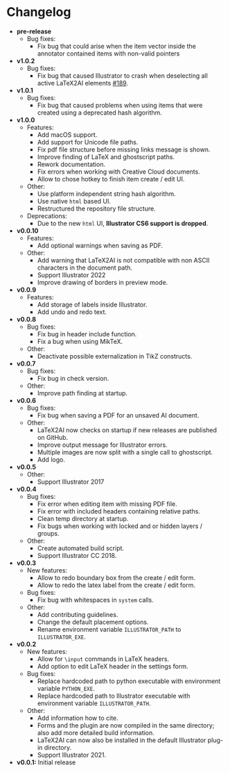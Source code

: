 # Changelog

-   **pre-release**
    -   Bug fixes:
        -   Fix bug that could arise when the item vector inside the annotator contained items with non-valid pointers
-   **v1.0.2**
    -   Bug fixes:
        -   Fix bug that caused Illustrator to crash when deselecting all active LaTeX2AI elements [#189](https://github.com/LaTeX2AI/LaTeX2AI/issues/189).
-   **v1.0.1**
    -   Bug fixes:
        -   Fix bug that caused problems when using items that were created using a deprecated hash algorithm.
-   **v1.0.0**
    -   Features:
        -   Add macOS support.
        -   Add support for Unicode file paths.
        -   Fix pdf file structure before missing links message is shown.
        -   Improve finding of LaTeX and ghostscript paths.
        -   Rework documentation.
        -   Fix errors when working with Creative Cloud documents.
        -   Allow to chose hotkey to finish item create / edit UI.
    -   Other:
        -   Use platform independent string hash algorithm.
        -   Use native `html` based UI.
        -   Restructured the repository file structure.
    -   Deprecations:
        -   Due to the new `html` UI, **Illustrator CS6 support is dropped**.
-   **v0.0.10**
    -   Features:
        -   Add optional warnings when saving as PDF.
    -   Other:
        -   Add warning that LaTeX2AI is not compatible with non ASCII characters in the document path.
        -   Support Illustrator 2022
        -   Improve drawing of borders in preview mode.
-   **v0.0.9**
    -   Features:
        -   Add storage of labels inside Illustrator.
        -   Add undo and redo text.
-   **v0.0.8**
    -   Bug fixes:
        -   Fix bug in header include function.
        -   Fix a bug when using MikTeX.
    -   Other:
        -   Deactivate possible externalization in TikZ constructs.
-   **v0.0.7**
    -   Bug fixes:
        -   Fix bug in check version.
    -   Other:
        -   Improve path finding at startup.
-   **v0.0.6**
    -   Bug fixes:
        -   Fix bug when saving a PDF for an unsaved AI document.
    -   Other:
        -   LaTeX2AI now checks on startup if new releases are published on GitHub.
        -   Improve output message for Illustrator errors.
        -   Multiple images are now split with a single call to ghostscript.
        -   Add logo.
-   **v0.0.5**
    -   Other:
        -   Support Illustrator 2017
-   **v0.0.4**
    -   Bug fixes:
        -   Fix error when editing item with missing PDF file.
        -   Fix error with included headers containing relative paths.
        -   Clean temp directory at startup.
        -   Fix bugs when working with locked and or hidden layers / groups.
    -   Other:
        -   Create automated build script.
        -   Support Illustrator CC 2018.
-   **v0.0.3**
    -   New features:
        -   Allow to redo boundary box from the create / edit form.
        -   Allow to redo the latex label from the create / edit form.
    -   Bug fixes:
        -   Fix bug with whitespaces in `system` calls.
    -   Other:
        -   Add contributing guidelines.
        -   Change the default placement options.
        -   Rename environment variable `ILLUSTRATOR_PATH` to `ILLUSTRATOR_EXE`.
-   **v0.0.2**
    -   New features:
        -   Allow for `\input` commands in LaTeX headers.
        -   Add option to edit LaTeX header in the settings form.
    -   Bug fixes:
        -   Replace hardcoded path to python executable with environment variable `PYTHON_EXE`.
        -   Replace hardcoded path to Illustrator executable with environment variable `ILLUSTRATOR_PATH`.
    -   Other:
        -   Add information how to cite.
        -   Forms and the plugin are now compiled in the same directory; also add more detailed build information.
        -   LaTeX2AI can now also be installed in the default Illustrator plug-in directory.
        -   Support Illustrator 2021.
-   **v0.0.1:** Initial release
